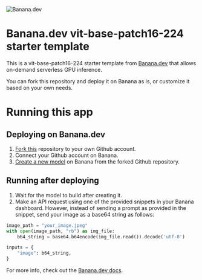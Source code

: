 ![](https://www.banana.dev/lib_zOkYpJoyYVcAamDf/x2p804nk9qvjb1vg.svg?w=340 "Banana.dev")

# Banana.dev vit-base-patch16-224 starter template

This is a vit-base-patch16-224 starter template from [Banana.dev](https://www.banana.dev) that allows on-demand serverless GPU inference.

You can fork this repository and deploy it on Banana as is, or customize it based on your own needs.


# Running this app

## Deploying on Banana.dev

1. [Fork this](https://github.com/bananaml/demo-vit-base-patch16-224/fork) repository to your own Github account.
2. Connect your Github account on Banana.
3. [Create a new model](https://app.banana.dev/deploy) on Banana from the forked Github repository.

## Running after deploying

1. Wait for the model to build after creating it.
2. Make an API request using one of the provided snippets in your Banana dashboard. However, instead of sending a prompt as provided in the snippet, send your image as a base64 string as follows:

```python
image_path = "your_image.jpeg"
with open(image_path, "rb") as img_file:
    b64_string = base64.b64encode(img_file.read()).decode('utf-8')

inputs = {
    "image": b64_string,
}
```

For more info, check out the [Banana.dev docs](https://docs.banana.dev/banana-docs/).